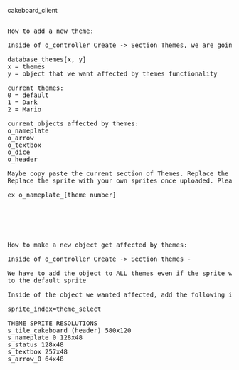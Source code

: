 cakeboard_client
<pre>

How to add a new theme:

Inside of o_controller Create -> Section Themes, we are going to add our theme to the Array database

database_themes[x, y]
x = themes
y = object that we want affected by themes functionality

current themes:
0 = default
1 = Dark
2 = Mario

current objects affected by themes:
o_nameplate
o_arrow
o_textbox
o_dice
o_header

Maybe copy paste the current section of Themes. Replace the X value with your theme value
Replace the sprite with your own sprites once uploaded. Please use the following naming convention:

ex o_nameplate_[theme number]






How to make a new object get affected by themes:

Inside of o_controller Create -> Section themes - 

We have to add the object to ALL themes even if the sprite will not change. At the very least make it return
to the default sprite

Inside of the object we wanted affected, add the following in the Create event:

sprite_index=theme_select

THEME SPRITE RESOLUTIONS
s_tile_cakeboard (header) 580x120
s_nameplate_0 128x48
s_status 128x48
s_textbox 257x48
s_arrow_0 64x48

</pre>

